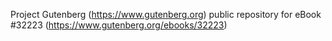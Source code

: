 Project Gutenberg (https://www.gutenberg.org) public repository for eBook #32223 (https://www.gutenberg.org/ebooks/32223)
